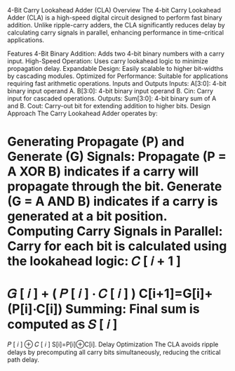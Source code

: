 4-Bit Carry Lookahead Adder (CLA)
Overview
The 4-bit Carry Lookahead Adder (CLA) is a high-speed digital circuit designed to perform fast binary addition. Unlike ripple-carry adders, the CLA significantly reduces delay by calculating carry signals in parallel, enhancing performance in time-critical applications.

Features
4-Bit Binary Addition: Adds two 4-bit binary numbers with a carry input.
High-Speed Operation: Uses carry lookahead logic to minimize propagation delay.
Expandable Design: Easily scalable to higher bit-widths by cascading modules.
Optimized for Performance: Suitable for applications requiring fast arithmetic operations.
Inputs and Outputs
Inputs:
A[3:0]: 4-bit binary input operand A.
B[3:0]: 4-bit binary input operand B.
Cin: Carry input for cascaded operations.
Outputs:
Sum[3:0]: 4-bit binary sum of A and B.
Cout: Carry-out bit for extending addition to higher bits.
Design Approach
The Carry Lookahead Adder operates by:

Generating Propagate (P) and Generate (G) Signals:
Propagate (P = A XOR B) indicates if a carry will propagate through the bit.
Generate (G = A AND B) indicates if a carry is generated at a bit position.
Computing Carry Signals in Parallel:
Carry for each bit is calculated using the lookahead logic:
𝐶
[
𝑖
+
1
]
=
𝐺
[
𝑖
]
+
(
𝑃
[
𝑖
]
⋅
𝐶
[
𝑖
]
)
C[i+1]=G[i]+(P[i]⋅C[i])
Summing:
Final sum is computed as 
𝑆
[
𝑖
]
=
𝑃
[
𝑖
]
⊕
𝐶
[
𝑖
]
S[i]=P[i]⊕C[i].
Delay Optimization
The CLA avoids ripple delays by precomputing all carry bits simultaneously, reducing the critical path delay.

